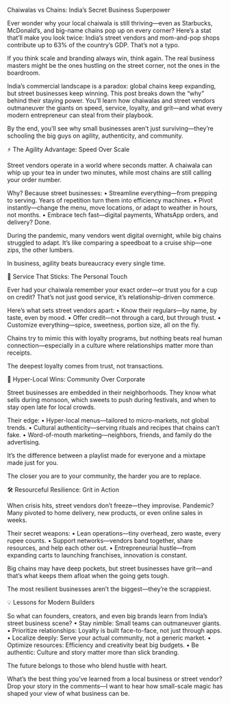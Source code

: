 Chaiwalas vs Chains: India’s Secret Business Superpower

Ever wonder why your local chaiwala is still thriving—even as Starbucks, McDonald’s, and big-name chains pop up on every corner? Here’s a stat that’ll make you look twice: India’s street vendors and mom-and-pop shops contribute up to 63% of the country’s GDP. That’s not a typo.

If you think scale and branding always win, think again. The real business masters might be the ones hustling on the street corner, not the ones in the boardroom.

India’s commercial landscape is a paradox: global chains keep expanding, but street businesses keep winning. This post breaks down the “why” behind their staying power. You’ll learn how chaiwalas and street vendors outmaneuver the giants on speed, service, loyalty, and grit—and what every modern entrepreneur can steal from their playbook.

By the end, you’ll see why small businesses aren’t just surviving—they’re schooling the big guys on agility, authenticity, and community.

⚡ The Agility Advantage: Speed Over Scale

Street vendors operate in a world where seconds matter. A chaiwala can whip up your tea in under two minutes, while most chains are still calling your order number.

Why? Because street businesses:
	•	Streamline everything—from prepping to serving. Years of repetition turn them into efficiency machines.
	•	Pivot instantly—change the menu, move locations, or adapt to weather in hours, not months.
	•	Embrace tech fast—digital payments, WhatsApp orders, and delivery? Done.

During the pandemic, many vendors went digital overnight, while big chains struggled to adapt. It’s like comparing a speedboat to a cruise ship—one zips, the other lumbers.

In business, agility beats bureaucracy every single time.

🤝 Service That Sticks: The Personal Touch

Ever had your chaiwala remember your exact order—or trust you for a cup on credit? That’s not just good service, it’s relationship-driven commerce.

Here’s what sets street vendors apart:
	•	Know their regulars—by name, by taste, even by mood.
	•	Offer credit—not through a card, but through trust.
	•	Customize everything—spice, sweetness, portion size, all on the fly.

Chains try to mimic this with loyalty programs, but nothing beats real human connection—especially in a culture where relationships matter more than receipts.

The deepest loyalty comes from trust, not transactions.

🏡 Hyper-Local Wins: Community Over Corporate

Street businesses are embedded in their neighborhoods. They know what sells during monsoon, which sweets to push during festivals, and when to stay open late for local crowds.

Their edge:
	•	Hyper-local menus—tailored to micro-markets, not global trends.
	•	Cultural authenticity—serving rituals and recipes that chains can’t fake.
	•	Word-of-mouth marketing—neighbors, friends, and family do the advertising.

It’s the difference between a playlist made for everyone and a mixtape made just for you.

The closer you are to your community, the harder you are to replace.

🛠️ Resourceful Resilience: Grit in Action

When crisis hits, street vendors don’t freeze—they improvise. Pandemic? Many pivoted to home delivery, new products, or even online sales in weeks.

Their secret weapons:
	•	Lean operations—tiny overhead, zero waste, every rupee counts.
	•	Support networks—vendors band together, share resources, and help each other out.
	•	Entrepreneurial hustle—from expanding carts to launching franchises, innovation is constant.

Big chains may have deep pockets, but street businesses have grit—and that’s what keeps them afloat when the going gets tough.

The most resilient businesses aren’t the biggest—they’re the scrappiest.

💡 Lessons for Modern Builders

So what can founders, creators, and even big brands learn from India’s street business scene?
	•	Stay nimble: Small teams can outmaneuver giants.
	•	Prioritize relationships: Loyalty is built face-to-face, not just through apps.
	•	Localize deeply: Serve your actual community, not a generic market.
	•	Optimize resources: Efficiency and creativity beat big budgets.
	•	Be authentic: Culture and story matter more than slick branding.

The future belongs to those who blend hustle with heart.

What’s the best thing you’ve learned from a local business or street vendor? Drop your story in the comments—I want to hear how small-scale magic has shaped your view of what business can be.
